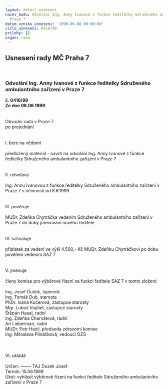 ```yaml
---
layout: detail_usneseni
nazev_bodu: Odvolání Ing. Anny Ivanové z funkce ředitelky Sdruženého ambulantního  zařízení  v
  Praze 7
datum_vzniku_usneseni: '1999-06-08 00:00:00'
cislo_usneseni: 0416/99
prilohy: []
organ: rada
---
```

<div id="ucUsn_pList" class="usn">
	<span><h2>Usnesení rady MČ Praha 7 </h2>
<br></span><div class="standBody">
<span><h3>Odvolání Ing. Anny Ivanové z funkce ředitelky Sdruženého ambulantního  zařízení  v Praze 7</h3></span><div class="center">
		<strong>č. 0416/99</strong><br>
	</div>
<div class="center">
		<strong>Ze dne 08.06.1999</strong><br><br>
	</div>
<br>Obvodní rada v Praze 7<br>po projednání<br><br><br>I.	bere na vědomí<br><br> předložený materiál - návrh na odvolání Ing. Anny Ivanové z funkce ředitelky Sdruženého ambulantního  zařízení  v Praze 7<br><br><br>II.	odvolává<br><br>Ing. Annu Ivanovou z funkce ředitelky Sdruženého ambulantního  zařízení  v Praze 7 s účinností od 8.6.1999<br><br><br>III.	pověřuje <br><br>MUDr. Zdeňka Chytráčka vedením Sdruženého ambulantního zařízení v Praze 7 do doby jmenování nového ředitele <br><br><br>IV.	schvaluje <br><br>příplatek za vedení ve výši 4.500,- Kč MUDr. Zdeňku Chytráčkovi po dobu pověření vedením SAZ 7<br><br><br>V.  jmenuje<br><br>členy komise pro výběrové řízení na funkci ředitele SAZ 7 v tomto složení:<br><br>Ing. Josef  Dušek, tajemník<br>Ing. Tomáš Dub, starosta<br>PhDr. Ivana Kučerová, zástupce starosty<br>Mgr. Luboš Vayhel, zástupce starosty<br>Štěpán Hasal, radní<br>Ing. Zdeňka Charvátová, radní<br>Ari Lieberman, radní<br>MUDr. Petr Haicl, předseda zdravotní komise<br>Ing. Miloslava Pilnáčková, vedoucí OZS<br><br><br><br>VI.	ukládá<br><br> Určen:	–––––	TAJ Dusek Josef<br>Termín: 15.06.1999<br>Úkol:	vyhlásit výběrové řízení na funkci ředitele Sdruženého ambulantního zařízení v Praze 7<br>
</div>
</div>